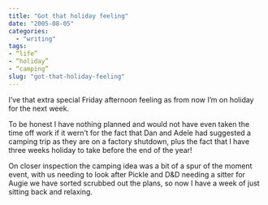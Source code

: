 ```yaml
---
title: "Got that holiday feeling"
date: "2005-08-05"
categories: 
  - "writing"
tags:
- “life”
- “holiday”
- “camping”
slug: "got-that-holiday-feeling"
---
```


I’ve that extra special Friday afternoon feeling as from now I’m on holiday for the next week.
  
To be honest I have nothing planned and would not have even taken the time off work if it wern’t for the fact that Dan and Adele had suggested a camping trip as they are on a factory shutdown, plus the fact that I have three weeks holiday to take before the end of the year!
  
On closer inspection the camping idea was a bit of a spur of the moment event, with us needing to look after Pickle and D&D needing a sitter for Augie we have sorted scrubbed out the plans, so now I have a week of just sitting back and relaxing.
